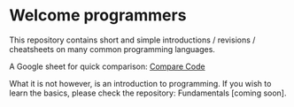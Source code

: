 # Welcome programmers

This repository contains short and simple introductions / revisions / cheatsheets on many common programming languages.

A Google sheet for quick comparison: [Compare Code](https://docs.google.com/spreadsheets/d/13k6YjFwCzvtUtiFH6bgzrfGbzPPlojOB5T6_P5zer5Y/edit?usp=sharing)

What it is not however, is an introduction to programming. If you wish to learn the basics, please
check the repository: Fundamentals [coming soon].  
